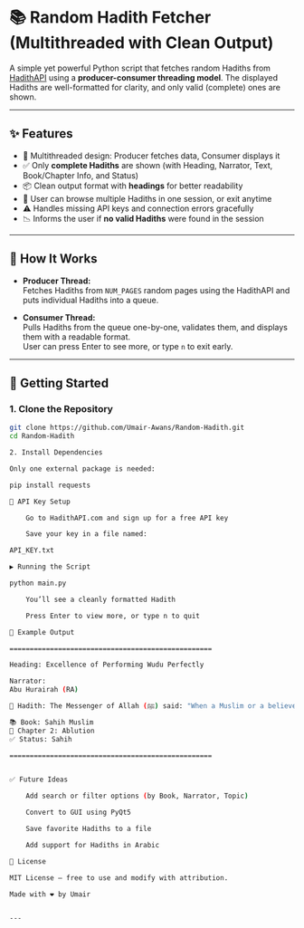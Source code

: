 # 📚 Random Hadith Fetcher (Multithreaded with Clean Output)

A simple yet powerful Python script that fetches random Hadiths from [HadithAPI](https://hadithapi.com/) using a **producer-consumer threading model**. The displayed Hadiths are well-formatted for clarity, and only valid (complete) ones are shown.

---

## ✨ Features

- 🧵 Multithreaded design: Producer fetches data, Consumer displays it
- ✅ Only **complete Hadiths** are shown (with Heading, Narrator, Text, Book/Chapter Info, and Status)
- 📦 Clean output format with **headings** for better readability
- 🔁 User can browse multiple Hadiths in one session, or exit anytime
- ⚠️ Handles missing API keys and connection errors gracefully
- 📉 Informs the user if **no valid Hadiths** were found in the session

---

## 🧠 How It Works

- **Producer Thread:**  
  Fetches Hadiths from `NUM_PAGES` random pages using the HadithAPI and puts individual Hadiths into a queue.

- **Consumer Thread:**  
  Pulls Hadiths from the queue one-by-one, validates them, and displays them with a readable format.  
  User can press Enter to see more, or type `n` to exit early.

---

## 🚀 Getting Started

### 1. Clone the Repository

```bash
git clone https://github.com/Umair-Awans/Random-Hadith.git
cd Random-Hadith

2. Install Dependencies

Only one external package is needed:

pip install requests

🔐 API Key Setup

    Go to HadithAPI.com and sign up for a free API key

    Save your key in a file named:

API_KEY.txt

▶️ Running the Script

python main.py

    You’ll see a cleanly formatted Hadith

    Press Enter to view more, or type n to quit

📌 Example Output

==================================================

Heading: Excellence of Performing Wudu Perfectly

Narrator:
Abu Hurairah (RA)

📖 Hadith: The Messenger of Allah (ﷺ) said: "When a Muslim or a believer washes his face..."

📚 Book: Sahih Muslim
📂 Chapter 2: Ablution
✅ Status: Sahih

==================================================


✅ Future Ideas

    Add search or filter options (by Book, Narrator, Topic)

    Convert to GUI using PyQt5

    Save favorite Hadiths to a file

    Add support for Hadiths in Arabic

📜 License

MIT License – free to use and modify with attribution.

Made with ❤️ by Umair


---
